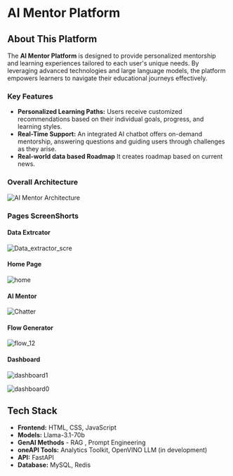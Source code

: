 # AI Mentor Platform

## About This Platform

The **AI Mentor Platform** is designed to provide personalized mentorship and learning experiences tailored to each user's unique needs. By leveraging advanced technologies and large language models, the platform empowers learners to navigate their educational journeys effectively. 

### Key Features
- **Personalized Learning Paths:** Users receive customized recommendations based on their individual goals, progress, and learning styles.
- **Real-Time Support:** An integrated AI chatbot offers on-demand mentorship, answering questions and guiding users through challenges as they arise.
- **Real-world data based Roadmap** It creates roadmap based on current news.

### Overall Architecture

![AI Mentor Architecture](https://github.com/user-attachments/assets/d8a19cd8-0c86-425e-9402-61394d40c10c)

### Pages ScreenShorts

#### Data Extrcator

![Data_extractor_scre](https://github.com/user-attachments/assets/1395be10-3e5f-49ee-8174-b45ee0cc5c41)

#### Home Page

![home](https://github.com/user-attachments/assets/1bb6dba9-29e5-41d8-82c8-1d05bb3de7b5)

#### AI Mentor

![Chatter](https://github.com/user-attachments/assets/5baea936-f854-4a20-9077-9f0df8600940)

#### Flow Generator

![flow_12](https://github.com/user-attachments/assets/30926b06-a5be-4db0-b5c5-f75d2c32662e)

#### Dashboard

![dashboard1](https://github.com/user-attachments/assets/c05b7f40-cb39-4f25-a14d-a0662977703a)

![dashboard0](https://github.com/user-attachments/assets/8aad29e0-301e-48de-bafe-540521113fde)


## Tech Stack

- **Frontend:** HTML, CSS, JavaScript
- **Models:** Llama-3.1-70b
- **GenAI Methods** - RAG , Prompt Engineering
- **oneAPI Tools:** Analytics Toolkit, OpenVINO LLM (in development)
- **API:** FastAPI
- **Database:** MySQL, Redis
